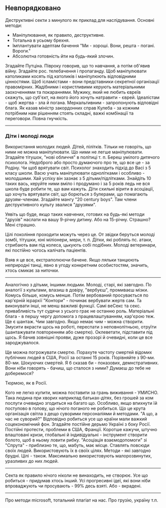 ## Невпорядковано
 Деструктивні секти з минулого як приклад для наслідування. Основні методи:
- Маніпулювання, як правило, деструктивне.
- Тотальна в усьому брехня.
- Імплантувати адептам бачення "Ми - хороші. Вони, решта - погані. Вороги."
- Абсолютна готовність йти на будь-який злочин.

Згадайте Путціна. Півроку говорив, що то навчання, а потім об'явив війну.
Згадайте рос. телебачення і пропаганду.
Щоб маніпулювати католиками косять під католиків і маніпулюють відповідними цінностями. Щоб ісламістами - вони представники секретної організації правомірних.
Жадібними і користливими керують матеріальними заохоченнями та покараннями.
Мужику, який не любить євреїв скажуть, що суб'єкт, на якого його хочуть натравити - єврей.
Ідеалістам - щоб жертва - зла й погана.
Меркальтивним - запропонують відповідні блага.
Як казав міністр закордонних справ Кулеба - за кожним потрібним нам рішенням стоять складні, важкі комбінації та переговори.
Повна гнучкість.

***

### Діти і молоді люди
Використання молодих людей. Дітей, пілітків. Тільки не говоріть, що ними не можна маніпулювати. Що ними не легше маніпулювати. Згадайте тітушок, "нові обличчя" в політиці т. п. 
Береш умілого дитячого психолога. Недоброго або просто думаючого про те, що все це - за Родіну. Чи щоб врятувати світ. Психолог знаходить підхід до Васі з 5 класу школи. Васю учать маніпулювати однолітками і особливо - молодшими. Хай успіху він зазнає з 5 дітьми/підлітками. Знайдіть 10 таких вась, керуйте ними вміло і продумано і за 5 років ледь не вся школа буде робити те, що вам кажуть. Діти схильні вірити в асоціації, що хочуть врятувати світ, що борються з булерами, що помагають друзям-членам. Згадайте мангу "20 century boys". Там члени деструктивного культу звалися "друзями". 

Уявіть що буде, якщо таких навчених, готових на будь-які методи "друзів" наслати на вашу 9-річну дитину. Або на 15-річну. Страшно? Мені страшно.

Цілі покоління проходити можуть через це. От звідки беруться молоді зомбі, тітушки, юні міліонери, мери, т. п. Дітки, які роблять пс. атаки, стрибають вам під колеса, цькують собі подібних. Молоді ветеринари, які постійно чогось калічать паціентів.

Взяв я це все, екстраполюючи бачене. Якщо ляльки танцюють неприродні танці, явно в угоду конкретним особистостям, значить, хтось смикає за ниточки.

***
Аналогічно з дітьми, іншими людьми. Молоді, старі, які завгодно. По аналогії з культами, влазиш в довіру, "вербуєш", промиваєш мізки. Комусь більше, комусь менше. Потім вербований просувається по кар'єрній ієрархії "Контори" - починає вербувати жертв сам. Та виконувати інші, не менш важливі функції. Самі веСекс та секс. привабливість тут судячи з усього грає не останню роль. Матеріальні блага - в першу чергу допомога з працевлаштуванням, кар'єрою теж.
Ще є шантаж. Чим завгодно. Якщо немає чим - можна створити. Змусити вкрасти щось на роботі, переспати з неповнолітньою, отруїти (шантажувати повторенням або смертю). Оклеветати, підставити під щось.
Я бачив зовнішні прояви, дуже прозорі й очевидні, коли це все зароджувалося.

Ще можна погрожувати смертю. Порахуте частоту смертей відомих публічних людей в США, Росії за останні 15 років. Порівняйте з 90-ми. 80-ми. Шокуючих смертей. Я б сказав би - показових, демнстративних. Вони ніби говорять - бачиш, що сталося з ними? Думаєш до тебе не доберемося?

Тюрмою, як в Росії.

Кого не легко купити, можна поставити за грань виживання - УМИСНО. Така людина при хворих наприклад батьках-дітях, без грошей за ком послуги очевидно згодиться на багато що. Особливо, якщо впихнути їй поступово в голову, що нічого поганого не робиться. Що це крута організація світла з дещо суворими персоналіями й методами. "А що, а час не суворий?"
Відповідно робиться усе що країни мали важкий соцекономічний фон. Згадайте постійне дерьмо Україні з боку Росії. Постійні протести, проблеми в США, Франції. 
Коротше кажучи, штучно влаштовані кризи, глобальні й індивідуальні - інструмент створити болото, щоб в ньому ловити рибку. 
"Асоціація взаємодопомоги" зі "Спрута" - приблизно те, що, мабуть, має місце.
Ставлять повсюди своїх людей. Використовують їх в своїх цілях. Методи - які завгодно брудні. Цілі - також. Максимально використовують малорозвинутих, уразливих до них людей.

***
Секта як правило нічого ніколи не винаходить, не створює. Усе що робиться - придумав хтось інший. Усі прогресивні ідеї, які вони ніби впроваджують чи просувають - 99% десь взяті. Або - вкрадені.

*** 

Про методи microsoft, тотальний плагіат на нас.
Про грузію, україну т.п.
